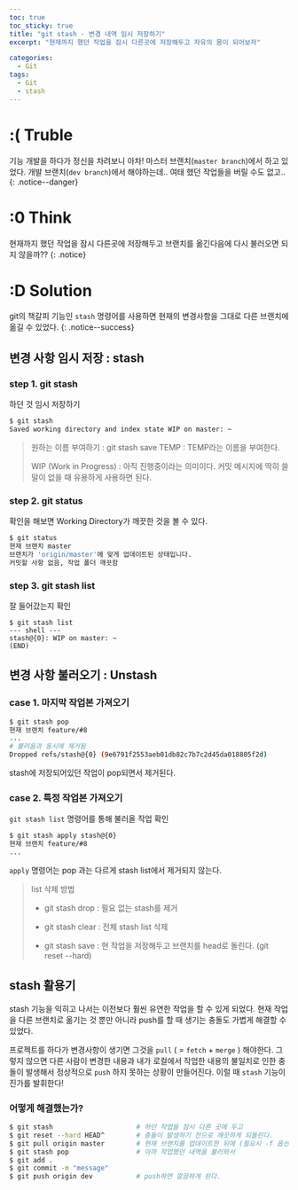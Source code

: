 ```yaml
---
toc: true
toc_sticky: true
title: "git stash - 변경 내역 임시 저장하기"
excerpt: "현재까지 했던 작업을 잠시 다른곳에 저장해두고 자유의 몸이 되어보자"

categories:
  - Git
tags:
  - Git
  - stash
---
```


# :( Truble

기능 개발을 하다가 정신을 차려보니 아차! 마스터 브랜치(`master branch`)에서 하고 있었다. 개발 브랜치(`dev branch`)에서 해야하는데.. 여태 했던 작업들을 버릴 수도 없고..
{: .notice--danger}


# :0 Think

현재까지 했던 작업을 잠시 다른곳에 저장해두고 브랜치를 옮긴다음에 다시 불러오면 되지 않을까??
{: .notice}


# :D Solution

git의 책갈피 기능인 `stash` 명령어를 사용하면 현재의 변경사항을 그대로 다른 브랜치에 옮길 수 있었다.
{: .notice--success}


## 변경 사항 임시 저장 : stash

### step 1. git stash

하던 것 임시 저장하기

```bash
$ git stash
Saved working directory and index state WIP on master: ~
```

> 원하는 이름 부여하기
> : git stash save TEMP : TEMP라는 이름을 부여한다.
> 
> WIP (Work in Progress)
> : 아직 진행중이라는 의미이다. 커밋 메시지에 딱히 쓸 말이 없을 때 유용하게 사용하면 된다.

### step 2. git status

확인을 해보면 Working Directory가 깨끗한 것을 볼 수 있다.

```bash
$ git status
현재 브랜치 master
브랜치가 'origin/master'에 맞게 업데이트된 상태입니다.
커밋할 사항 없음, 작업 폴더 깨끗함
```

### step 3. git stash list

잘 들어갔는지 확인

```shell
$ git stash list
--- shell ---
stash@{0}: WIP on master: ~
(END)
```



## 변경 사항 불러오기 : Unstash

### case 1. 마지막 작업본 가져오기

```bash
$ git stash pop
현재 브랜치 feature/#8
...
# 불러옴과 동시에 제거됨
Dropped refs/stash@{0} (9e6791f2553aeb01db82c7b7c2d45da018805f2d)
```

stash에 저장되어있던 작업이 pop되면서 제거된다.

### case 2. 특정 작업본 가져오기

`git stash list` 명령어를 통해 불러올 작업 확인

```bash
$ git stash apply stash@{0}
현재 브랜치 feature/#8
...
```

`apply` 명령어는 pop 과는 다르게 stash list에서 제거되지 않는다.

> list 삭제 방법
>
> * git stash drop : 필요 없는 stash를 제거
>
> * git stash clear : 전체 stash list 삭제
>
> + git stash save : 현 작업을 저장해두고 브랜치를 head로 돌린다. (git reset --hard)



## stash 활용기

stash 기능을 익히고 나서는 이전보다 훨씬 유연한 작업을 할 수 있게 되었다. 현재 작업을 다른 브랜치로 옮기는 것 뿐만 아니라 push를 할 때 생기는 충돌도 가볍게 해결할 수 있었다.

프로젝트를 하다가 변경사항이 생기면 그것을 `pull` ( = `fetch` + `merge` ) 해야한다. 그렇지 않으면 다른 사람이 변경한 내용과 내가 로컬에서 작업한 내용의 불일치로 인한 충돌이 발생해서 정상적으로 `push` 하지 못하는 상황이 만들어진다. 이럴 때 `stash` 기능이 진가를 발휘한다!

### 어떻게 해결했는가?
```bash
$ git stash                     # 하던 작업을 잠시 다른 곳에 두고
$ git reset --hard HEAD^        # 충돌이 발생하기 전으로 깨끗하게 되돌린다. 
$ git pull origin master        # 현재 브랜치를 업데이트한 뒤에 (필요시 -f 옵션으로 강제 pull)
$ git stash pop                 # 아까 작업했던 내역을 불러와서
$ git add .
$ git commit -m "message"
$ git push origin dev           # push하면 깔끔하게 된다.
```
